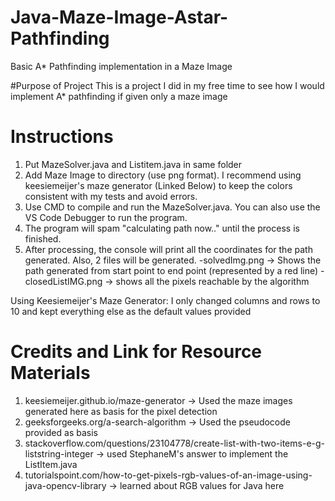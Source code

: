 # Java-Maze-Image-Astar-Pathfinding
Basic A* Pathfinding implementation in a Maze Image

#Purpose of Project
This is a project I did in my free time to see how I would implement A* pathfinding if given only a maze image

# Instructions
1. Put MazeSolver.java and Listitem.java in same folder
2. Add Maze Image to directory (use png format). I recommend using keesiemeijer's maze generator (Linked Below) to keep the colors consistent with my tests and avoid errors.
3. Use CMD to compile and run the MazeSolver.java. You can also use the VS Code Debugger to run the program.
4. The program will spam "calculating path now.." until the process is finished.
5. After processing, the console will print all the coordinates for the path generated. Also, 2 files will be generated. 
    -solvedImg.png -> Shows the path generated from start point to end point (represented by a red line)
    -closedListIMG.png -> shows all the pixels reachable by the algorithm
    
Using Keesiemeijer's Maze Generator:
I only changed columns and rows to 10 and kept everything else as the default values provided
    
# Credits and Link for Resource Materials
1. keesiemeijer.github.io/maze-generator -> Used the maze images generated here as basis for the pixel detection
2. geeksforgeeks.org/a-search-algorithm -> Used the pseudocode provided as basis
3. stackoverflow.com/questions/23104778/create-list-with-two-items-e-g-liststring-integer -> used StephaneM's answer to implement the ListItem.java
4. tutorialspoint.com/how-to-get-pixels-rgb-values-of-an-image-using-java-opencv-library -> learned about RGB values for Java here
